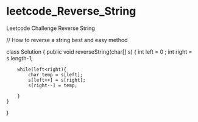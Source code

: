 # leetcode_Reverse_String
Leetcode Challenge Reverse String



// How to reverse a string best and easy method


class Solution {
    public void reverseString(char[] s) {
        int left = 0 ; int right = s.length-1;
        
        while(left<right){
            char temp = s[left];
            s[left++] = s[right];
            s[right--] = temp;
            
        }
    }
}
